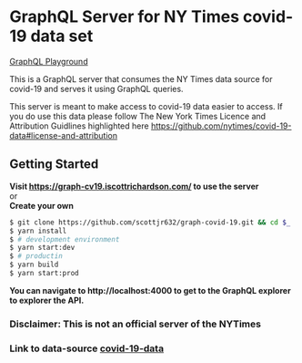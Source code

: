 # GraphQL Server for NY Times covid-19 data set
[GraphQL Playground](https://graph-cv19.iscottrichardson.com/)

This is a GraphQL server that consumes the NY Times data source for covid-19 and serves it using GraphQL queries.

This server is meant to make access to covid-19 data easier to access. If you do use this data please follow The New York Times Licence and Attribution Guidlines highlighted here https://github.com/nytimes/covid-19-data#license-and-attribution

## Getting Started
__Visit https://graph-cv19.iscottrichardson.com/ to use the server__  
or  
__Create your own__  
```sh
$ git clone https://github.com/scottjr632/graph-covid-19.git && cd $_
$ yarn install
$ # development environment
$ yarn start:dev
$ # productin
$ yarn build
$ yarn start:prod
```

__You can navigate to http://localhost:4000 to get to the GraphQL explorer to explorer the API.__

### Disclaimer: This is not an official server of the NYTimes
### Link to data-source [covid-19-data](https://github.com/nytimes/covid-19-data)
